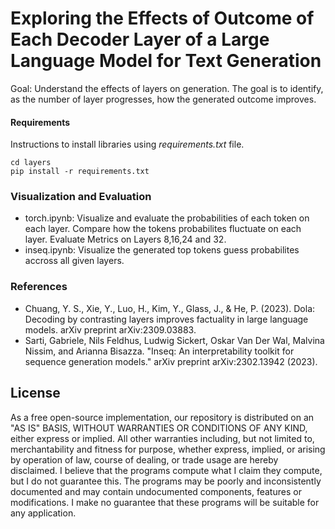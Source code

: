 

# Exploring the Effects of Outcome of Each Decoder Layer of a Large Language Model for Text Generation 

Goal: Understand the effects of layers on generation. The goal is to identify, as the number of layer progresses, how the generated outcome improves. 

#### Requirements

Instructions to install libraries using *requirements.txt* file.

```shell
cd layers 
pip install -r requirements.txt
```


### Visualization and Evaluation

- torch.ipynb: Visualize and evaluate the probabilities of each token on each layer. Compare how the tokens probabilites fluctuate on each layer. Evaluate Metrics on Layers 8,16,24 and 32. 
- inseq.ipynb: Visualize the generated top tokens guess probabilites accross all given layers. 

### References

- Chuang, Y. S., Xie, Y., Luo, H., Kim, Y., Glass, J., & He, P. (2023). Dola: Decoding by contrasting layers improves factuality in large language models. arXiv preprint arXiv:2309.03883.
- Sarti, Gabriele, Nils Feldhus, Ludwig Sickert, Oskar Van Der Wal, Malvina Nissim, and Arianna Bisazza. "Inseq: An interpretability toolkit for sequence generation models." arXiv preprint arXiv:2302.13942 (2023).

## License
As a free open-source implementation, our repository is distributed on an "AS IS" BASIS, WITHOUT WARRANTIES OR CONDITIONS OF ANY KIND, either express or implied. All other warranties including, but not limited to, merchantability and fitness for purpose, whether express, implied, or arising by operation of law, course of dealing, or trade usage are hereby disclaimed. I believe that the programs compute what I claim they compute, but I do not guarantee this. The programs may be poorly and inconsistently documented and may contain undocumented components, features or modifications. I make no guarantee that these programs will be suitable for any application.

